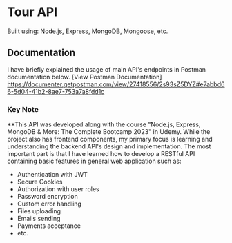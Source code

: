 # Tour API

Built using: Node.js, Express, MongoDB, Mongoose, etc.

## Documentation

I have briefly explained the usage of main API's endpoints in Postman documentation below.
[View Postman Documentation] https://documenter.getpostman.com/view/27418556/2s93sZ5DYZ#e7abbd66-5d04-41b2-8ae7-753a7a8fdd1c

### Key Note

\*\*This API was developed along with the course "Node.js, Express, MongoDB & More: The Complete Bootcamp 2023" in Udemy. While the project also has frontend components, my primary focus is learning and understanding the backend API's design and implementation. The most important part is that I have learned how to develop a RESTful API containing basic features in general web application such as:

- Authentication with JWT
- Secure Cookies
- Authorization with user roles
- Password encryption
- Custom error handling
- Files uploading
- Emails sending
- Payments acceptance
- etc.

